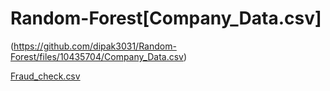 # Random-Forest[Company_Data.csv]

(https://github.com/dipak3031/Random-Forest/files/10435704/Company_Data.csv)

[Fraud_check.csv](https://github.com/dipak3031/Random-Forest/files/10435893/Fraud_check.csv)
